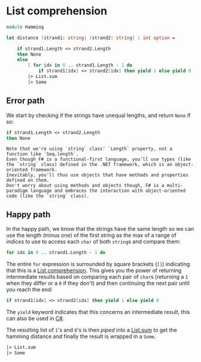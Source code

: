 # List comprehension

```fsharp
module Hamming

let distance (strand1: string) (strand2: string) : int option =

    if strand1.Length <> strand2.Length
    then None
    else
        [ for idx in 0 .. strand1.Length - 1 do
            if strand1[idx] <> strand2[idx] then yield 1 else yield 0 ]
        |> List.sum
        |> Some
```

## Error path

We start by checking if the strings have unequal lengths, and return `None` if so:

```fsharp
if strand1.Length <> strand2.Length
then None
```

~~~~exercism/note
Note that we're using `string` class' `Length` property, not a function like `Seq.length`.
Even though F# is a functional-first language, you'll use types (like the `string` class) defined in the .NET framework, which is an object-oriented framework.
Inevitably, you'll thus use objects that have methods and properties defined on them.
Don't worry about using methods and objects though, F# is a multi-paradigm language and embraces the interaction with object-oriented code (like the `string` class).
~~~~

## Happy path

In the happy path, we know that the strings have the same length so we can use the length (minus one) of the first string as the max of a range of _indices_ to use to access each `char` of both `string`s and compare them:

```fsharp
for idx in 0 .. strand1.Length - 1 do
```

The entire `for` expression is surrounded by square brackets (`[]`) indicating that this is a [List comprehension][list-comprehension].
This gives you the power of returning intermediate results based on comparing each pair of `char`s (returning a `1` when they differ or a `0` if they don't) and then continuing the next pair until you reach the end:

```fsharp
if strand1[idx] <> strand2[idx] then yield 1 else yield 0
```

The `yield` keyword indicates that this concerns an intermediate result, this can also be used in [C#][yield-return].

The resulting list of `1`'s and `0`'s is then _piped_ into a [List.sum][list.sum] to get the hamming distance and finally the result is wrapped in a `Some`.

```fsharp
|> List.sum
|> Some
```

[list-comprehension]: https://en.wikibooks.org/wiki/F_Sharp_Programming/Lists#Using_List_Comprehensions
[list.sum]: https://learn.microsoft.com/en-us/dotnet/fsharp/language-reference/lists#arithmetic-operations-on-lists
[yield-return]: https://learn.microsoft.com/en-us/dotnet/csharp/language-reference/statements/yield